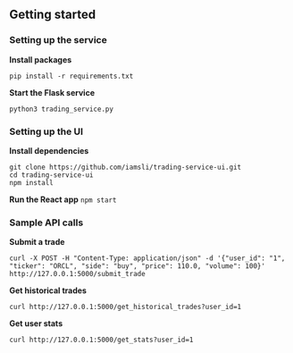 ## Getting started

### Setting up the service
**Install packages**
```
pip install -r requirements.txt
```

**Start the Flask service**
```
python3 trading_service.py
```

### Setting up the UI 
**Install dependencies**
```
git clone https://github.com/iamsli/trading-service-ui.git
cd trading-service-ui
npm install 
```
**Run the React app**
```npm start```

### Sample API calls
**Submit a trade**
```
curl -X POST -H "Content-Type: application/json" -d '{"user_id": "1", "ticker": "ORCL", "side": "buy", "price": 110.0, "volume": 100}' http://127.0.0.1:5000/submit_trade
```

**Get historical trades**
```
curl http://127.0.0.1:5000/get_historical_trades?user_id=1
```

**Get user stats**
```
curl http://127.0.0.1:5000/get_stats?user_id=1
```